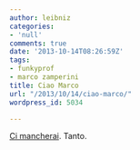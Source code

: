 ```yaml
---
author: leibniz
categories:
- 'null'
comments: true
date: '2013-10-14T08:26:59Z'
tags:
- funkyprof
- marco zamperini
title: Ciao Marco
url: "/2013/10/14/ciao-marco/"
wordpress_id: 5034

---
```

[Ci mancherai](https://www.facebook.com/marco.zamperini). Tanto.
